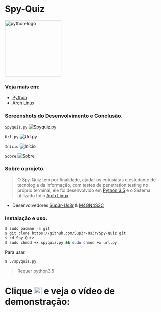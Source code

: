 # Spy-Quiz

<img alt="python-logo" width="180" src="https://raw.githubusercontent.com/Sup3r-Us3r/Spy-Quiz/master/Screenshots/python-logo.png">

### Veja mais em:

* [Python](https://www.python.org/)
* [Arch Linux](https://www.archlinux.org/)


### Screenshots do Desenvolvimento e Conclusão.

`Spyquiz.py`
![Spyquiz.py][screenshot1]

`Url.py`
![Url.py][screenshot2]

`Início`
![Início][screenshot3]

`Sobre`
![Sobre][screenshot4]


[screenshot1]:https://raw.githubusercontent.com/Sup3r-Us3r/Spy-Quiz/master/Screenshots/2016-11-05-15%3A45%3A02.png
[screenshot2]:https://raw.githubusercontent.com/Sup3r-Us3r/Spy-Quiz/master/Screenshots/2016-11-05-15%3A45%3A12.png
[screenshot3]:https://raw.githubusercontent.com/Sup3r-Us3r/Spy-Quiz/master/Screenshots/2016-11-05-15%3A46%3A57.png
[screenshot4]:https://raw.githubusercontent.com/Sup3r-Us3r/Spy-Quiz/master/Screenshots/2016-11-05-15%3A47%3A10.png

### Sobre o projeto.

> O Spy-Quiz tem por finalidade, ajudar os entusiatas e estudante de tecnologia da informação, com testes de penetration testing no próprio terminal, ele foi desenvolvido em [Python 3.5](https://www.python.org/) e o Sistema utilizado foi o [Arch Linux](https://www.archlinux.org)

* Desenvolvedores [Sup3r-Us3r](https://github.com/Sup3r-Us3r) & [M4GN4S3C](https://magnasec.github.io/)

### Instalação e uso.

```sh
$ sudo pacman -S git
$ git clone https://github.com/Sup3r-Us3r/Spy-Quiz.git
$ cd Spy-Quiz
$ sudo chmod +x spyquiz.py && sudo chmod +x url.py
```
Para usar.
```sh
$ ./spyquiz.py
```
> Requer python3.5


# Clique [<img alt="play-video" width="23" src="https://raw.githubusercontent.com/Sup3r-Us3r/Spy-Quiz/master/Screenshots/play-video.png">](https://www.youtube.com/watch?v=T0mtecBoh70) e veja o vídeo de demonstração:
